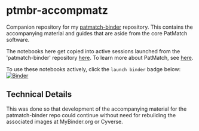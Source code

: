 # ptmbr-accompmatz
Companion repository for my [patmatch-binder](https://github.com/fomightez/patmatch-binder) repository. This contains the accompanying material and guides that are aside from the core PatMatch software.

The notebooks here get copied into active sessions launched from the 'patmatch-binder' repository [here](https://github.com/fomightez/patmatch-binder). To learn more about PatMatch, see [here](https://github.com/fomightez/patmatch-binder).

To use these notebooks actively, click the `launch binder` badge below:  
[![Binder](https://mybinder.org/badge_logo.svg)](https://mybinder.org/v2/gh/fomightez/patmatch-binder/master?filepath=index.ipynb)


## Technical Details

This was done so that development of the accompanying material for the patmatch-binder repo could continue without need for rebuilding the associated images at MyBinder.org or Cyverse.
